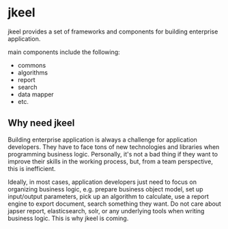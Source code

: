 # jkeel
jkeel provides a set of frameworks and components for building enterprise application.

main components include the following:
+ commons
+ algorithms
+ report
+ search
+ data mapper
+ etc.

## Why need jkeel
Building enterprise application is always a challenge for application developers. They have to face tons of new technologies and libraries when programming business logic. Personally, it's not a bad thing if they want to improve their skills in the working process, but, from a team perspective, this is inefficient.

Ideally, in most cases, application developers just need to focus on organizing business logic, e.g. prepare business object model, set up input/output parameters, pick up an algorithm to calculate, use a report engine to export document, search something they want. Do not care about japser report, elasticsearch, solr, or any underlying tools when writing business logic. This is why jkeel is coming. 


